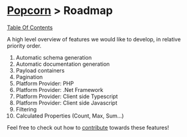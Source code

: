 # [Popcorn](../README.md) > Roadmap
[Table Of Contents](TableOfContents.md)

A high level overview of features we would like to develop, in relative priority order.

1. Automatic schema generation
 2. Automatic documentation generation
3. Payload containers
 4.   Pagination  
2. Platform Provider: PHP
3. Platform Provider: .Net Framework
5. Platform Provider: Client side Typescript
6. Platform Provider: Client side Javascript
3. Filtering
4. Calculated Properties (Count, Max, Sum...)

Feel free to check out how to [contribute](Contributing.md) towards these features! 
